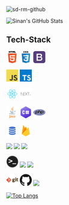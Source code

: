 ![sd-rm-github](https://user-images.githubusercontent.com/64848705/108059672-e8d23f00-7066-11eb-850d-5107fb9c50ee.gif)

![Sinan's GitHub Stats](https://github-readme-stats.vercel.app/api?username=SinanDumandzha&show_icons=true&hide=stars)

## Tech-Stack 

<img src="https://raw.githubusercontent.com/github/explore/master/topics/html/html.png" height="32" /> <img src="https://raw.githubusercontent.com/github/explore/master/topics/css/css.png" height="32" /> <img src="https://raw.githubusercontent.com/github/explore/master/topics/bootstrap/bootstrap.png" height="32" /> 

<img src="https://raw.githubusercontent.com/github/explore/master/topics/javascript/javascript.png" height="32" /> <img src="https://raw.githubusercontent.com/github/explore/80688e429a7d4ef2fca1e82350fe8e3517d3494d/topics/typescript/typescript.png" height="32" /> 

<img src="https://raw.githubusercontent.com/github/explore/master/topics/react/react.png" height="32" /> <img src="https://raw.githubusercontent.com/github/explore/master/topics/nextjs/nextjs.png" height="32" /> 

<img src="https://raw.githubusercontent.com/github/explore/5b3600551e122a3277c2c5368af2ad5725ffa9a1/topics/java/java.png" height="32" /> <img src="https://raw.githubusercontent.com/github/explore/31ea1181d4a76262931a39ca68e0203774a69b60/topics/csharp/csharp.png" height="32" />  <img src="https://raw.githubusercontent.com/github/explore/ccc16358ac4530c6a69b1b80c7223cd2744dea83/topics/php/php.png" height="32" /> 

<img src="https://raw.githubusercontent.com/github/explore/80688e429a7d4ef2fca1e82350fe8e3517d3494d/topics/sql/sql.png" height="32" /> <img src="https://raw.githubusercontent.com/github/explore/master/topics/firebase/firebase.png" height="32" /> 

<img src="https://camo.githubusercontent.com/4b95df4d6ca7a01afc25d27159804dc5a7d0df41d8131aaf50c9f84847dfda21/68747470733a2f2f73656c656e69756d2e6465762f696d616765732f73656c656e69756d5f6c6f676f5f7371756172655f677265656e2e706e67" height="32" /> <img src="https://avatars.githubusercontent.com/u/63393659?s=40&v=4" height="32" /> <img src="https://avatars.githubusercontent.com/u/8908513?s=40&v=4" height="32" />

<img src="https://raw.githubusercontent.com/github/explore/master/topics/terminal/terminal.png" height="32" /> 

<img src="https://avatars.githubusercontent.com/u/107424?s=40&v=4" height="32" />

<img src="https://avatars.githubusercontent.com/u/10251060?s=40&v=4" height="32" /> 

<img src="https://raw.githubusercontent.com/github/explore/master/topics/git/git.png" height="32" /> <img src="https://raw.githubusercontent.com/github/explore/master/topics/github/github.png" height="32" /> 
<img src="https://avatars.githubusercontent.com/u/1086321?s=40&v=4" height="32" /> 

[![Top Langs](https://github-readme-stats.vercel.app/api/top-langs/?username=SinanDumandzha&layout=compact)](https://github.com/SinanDumandzha/github-readme-stats)

